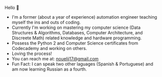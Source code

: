 Hello 👋 

* I'm a former (about a year of experience) automation engineer teaching myself the ins and outs of coding.
* Currently I'm working on mastering my computer science (Data Structures & Algorithms, Databases, Computer Architecture, and Discreete Math) related knowledge and hardware programming.
* Possess the Python 2 and Computer Science certificates from Codecademy and working on others.
* Loving the process!
* You can reach me at: nouelij17@gmail.com
* Fun Fact: I can speak two other laguages (Spanish & Portuguese) and am now learning Russian as a fourth. 
